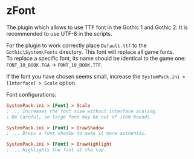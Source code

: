 # zFont
The plugin which allows to use TTF font in the Gothic 1 and Gothic 2. It is recommended to use UTF-8 in the scripts.  
  
  
For the plugin to work correctly place `Default.ttf` to the `Gothic\System\Fonts` directory. This font will replace all game fonts.  
To replace a specific font, its name should be identical to the game one: `FONT_10_BOOK.TGA` -> `FONT_10_BOOK.TTF`.

If the font you have chosen seems small, increase the `SystemPack.ini > [Interface] > Scale` option.

Font configurations:
```ini
SystemPack.ini > [Font] > Scale
; ... Increases the font size without interface scaling.
; Be careful, so large font may be out of item bounds.

SystemPack.ini > [Font] > DrawShadow
; ... Drops a font shadow to make it more authentic.

SystemPack.ini > [Font] > DrawHighlight
; ... Highlights the font at the top.
```
